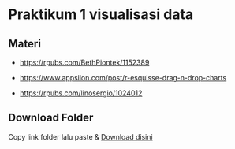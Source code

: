 # Praktikum 1 visualisasi data

## Materi

- https://rpubs.com/BethPiontek/1152389

- https://www.appsilon.com/post/r-esquisse-drag-n-drop-charts

- https://rpubs.com/linosergio/1024012

## Download Folder

Copy link folder lalu paste & [Download disini](https://download-directory.github.io/)
